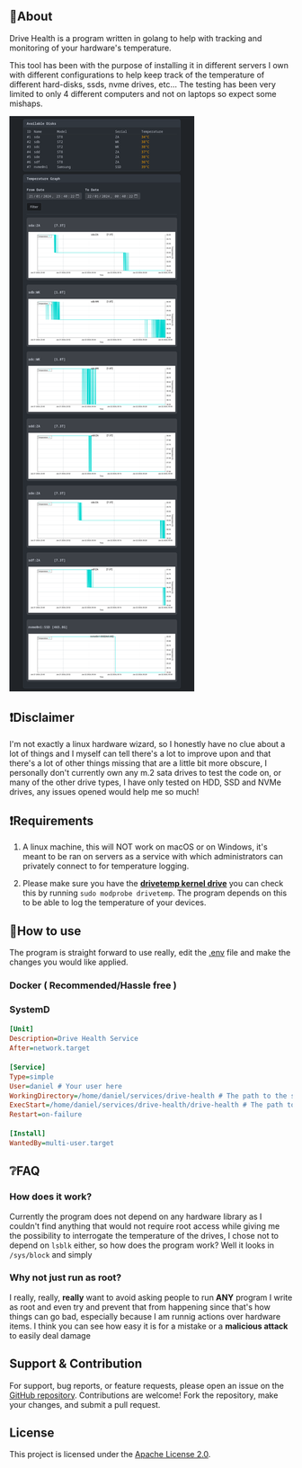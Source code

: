 ## 📖About

Drive Health is a program written in golang to help with tracking and monitoring of your hardware's temperature.

This tool has been with the purpose of installing it in different servers I own with different configurations to help keep track of the temperature of different hard-disks, ssds, nvme drives, etc... The testing has been very limited to only 4 different computers and not on laptops so expect some mishaps.

![UI Example](./media/design_v1.webp)

## ❗Disclaimer

I'm not exactly a linux hardware wizard, so I honestly have no clue about a lot of things and I myself can tell there's a lot to improve upon and that there's a lot of other things missing that are a little bit more obscure, I personally don't currently own any m.2 sata drives to test the code on, or many of the other drive types, I have only tested on HDD, SSD and NVMe drives, any issues opened would help me so much!

## ❗Requirements
1. A linux machine, this will NOT work on macOS or on Windows, it's meant to be ran on servers as a service with which administrators can privately connect to for temperature logging.

2. Please make sure you have the [**drivetemp kernel drive**](https://docs.kernel.org/hwmon/drivetemp.html) you can check this by running `sudo modprobe drivetemp`.
The program depends on this to be able to log the temperature of your devices.


## 📖How to use

The program is straight forward to use really, edit the [.env](./.env) file and make the changes you would like applied.

### Docker ( Recommended/Hassle free )

### SystemD
```ini
[Unit]
Description=Drive Health Service
After=network.target

[Service]
Type=simple
User=daniel # Your user here
WorkingDirectory=/home/daniel/services/drive-health # The path to the service's directory
ExecStart=/home/daniel/services/drive-health/drive-health # The path to the binary
Restart=on-failure

[Install]
WantedBy=multi-user.target
```

## ❔FAQ

### How does it work?
Currently the program does not depend on any hardware library as I couldn't find anything that would not require root access while giving me the possibility to interrogate the temperature of the drives, I chose not to depend on `lsblk` either, so how does the program work? Well it looks in `/sys/block` and simply

### Why not just run as root?
I really, really, **really** want to avoid asking people to run **ANY** program I write as root and even try and prevent that from happening since that's how things can go bad, especially because I am runnig actions over hardware items. I think you can see how easy it is for a mistake or a **malicious attack** to easily deal damage

## Support & Contribution

For support, bug reports, or feature requests, please open an issue on the [GitHub repository](https://github.com/JustKato/drive-health/issues). Contributions are welcome! Fork the repository, make your changes, and submit a pull request.

## License

This project is licensed under the [Apache License 2.0](./LICENSE).